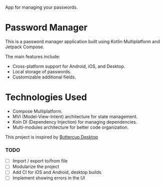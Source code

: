 App for managing your passwords.

# Password Manager

This is a password manager application built using Kotlin Multiplatform and Jetpack Compose.

The main features include:

- Cross-platform support for Android, iOS, and Desktop.
- Local storage of passwords.
- Customizable additional fields.

# Technologies Used

- Compose Multiplatform.
- MVI (Model-View-Intent) architecture for state management.
- Koin DI (Dependency Injection) for managing dependencies.
- Multi-modules architecture for better code organization.

This project is inspired by [Buttercup Desktop](https://github.com/buttercup/buttercup-desktop)

### TODO
- [ ] Import / export to/from file
- [ ] Modularize the project
- [ ] Add CI for iOS and Android, desktop builds
- [ ] Implement showing errors in the UI